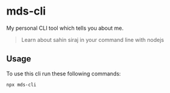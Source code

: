 # mds-cli
My personal CLI tool which tells you about me.

>Learn about sahin siraj in your command line with nodejs

## Usage
To use this cli run these following commands:

```sh
npx mds-cli
```

